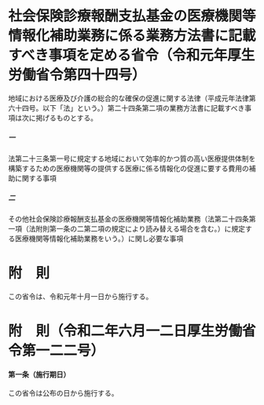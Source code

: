 # 社会保険診療報酬支払基金の医療機関等情報化補助業務に係る業務方法書に記載すべき事項を定める省令（令和元年厚生労働省令第四十四号）
地域における医療及び介護の総合的な確保の促進に関する法律（平成元年法律第六十四号。以下「法」という。）第二十四条第二項の業務方法書に記載すべき事項は次に掲げるものとする。
##### 一
法第二十三条第一号に規定する地域において効率的かつ質の高い医療提供体制を構築するための医療機関等の提供する医療に係る情報化の促進に要する費用の補助に関する事項
##### 二
その他社会保険診療報酬支払基金の医療機関等情報化補助業務（法第二十四条第一項（法附則第一条の二第二項の規定により読み替える場合を含む。）に規定する医療機関等情報化補助業務をいう。）に関し必要な事項
# 附　則
この省令は、令和元年十月一日から施行する。
# 附　則（令和二年六月一二日厚生労働省令第一二二号）
#### 第一条（施行期日）
この省令は公布の日から施行する。
